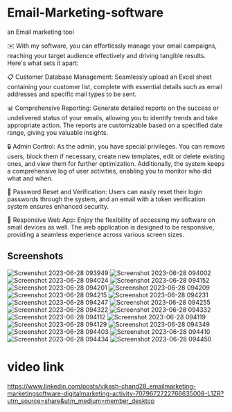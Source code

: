 # Email-Marketing-software
an Email marketing tool

✉️ With my software, you can effortlessly manage your email campaigns, reaching your target audience effectively and driving tangible results. Here's what sets it apart:

📋 Customer Database Management: Seamlessly upload an Excel sheet containing your customer list, complete with essential details such as email addresses and specific mail types to be sent.

📊 Comprehensive Reporting: Generate detailed reports on the success or undelivered status of your emails, allowing you to identify trends and take appropriate action. The reports are customizable based on a specified date range, giving you valuable insights.

🔒 Admin Control: As the admin, you have special privileges. You can remove users, block them if necessary, create new templates, edit or delete existing ones, and view them for further optimization. Additionally, the system keeps a comprehensive log of user activities, enabling you to monitor who did what and when.

🔐 Password Reset and Verification: Users can easily reset their login passwords through the system, and an email with a token verification system ensures enhanced security.

📱 Responsive Web App: Enjoy the flexibility of accessing my software on small devices as well. The web application is designed to be responsive, providing a seamless experience across various screen sizes.


## Screenshots

![Screenshot 2023-06-28 093949](https://github.com/vikashchand/mailing/assets/72156896/9aea678b-b3ff-46fc-833c-dfb3aaa5a6f7)
![Screenshot 2023-06-28 094002](https://github.com/vikashchand/mailing/assets/72156896/4c079cef-50fb-4141-a655-1d050802c64b)
![Screenshot 2023-06-28 094024](https://github.com/vikashchand/mailing/assets/72156896/aad36d32-604a-4dc9-9ab1-9b1ee31787c8)
![Screenshot 2023-06-28 094152](https://github.com/vikashchand/mailing/assets/72156896/e82d561e-6053-419b-bfd1-a19066f50094)
![Screenshot 2023-06-28 094201](https://github.com/vikashchand/mailing/assets/72156896/9e985afd-6f1e-40e4-b117-3f5daaa719d4)
![Screenshot 2023-06-28 094209](https://github.com/vikashchand/mailing/assets/72156896/7fc8c82b-3819-4cb7-a5f1-a387f7b80f07)
![Screenshot 2023-06-28 094215](https://github.com/vikashchand/mailing/assets/72156896/eccff780-474b-4596-9a73-48034e01da11)
![Screenshot 2023-06-28 094231](https://github.com/vikashchand/mailing/assets/72156896/03e165c1-4b45-43c8-89ef-7401ab3c9fc9)
![Screenshot 2023-06-28 094247](https://github.com/vikashchand/mailing/assets/72156896/de7be1d3-ebdb-4142-8f74-fee8e6251498)
![Screenshot 2023-06-28 094255](https://github.com/vikashchand/mailing/assets/72156896/5558463b-ecd1-4472-89a3-a00b5d878c79)
![Screenshot 2023-06-28 094322](https://github.com/vikashchand/mailing/assets/72156896/d6ab8760-a054-4565-983f-8e914dbaa238)
![Screenshot 2023-06-28 094332](https://github.com/vikashchand/mailing/assets/72156896/304649fa-a1ee-45cd-89ff-6dd7c8e98c6a)
![Screenshot 2023-06-28 094112](https://github.com/vikashchand/mailing/assets/72156896/ddd2b3e2-5cad-4e30-b667-e070f10a5d3f)
![Screenshot 2023-06-28 094119](https://github.com/vikashchand/mailing/assets/72156896/ab2d6b9b-f2f8-4fb7-8ff5-7b2f246f5efb)
![Screenshot 2023-06-28 094129](https://github.com/vikashchand/mailing/assets/72156896/174cb1e7-c16a-4644-9100-98cb32f3ad82)
![Screenshot 2023-06-28 094349](https://github.com/vikashchand/mailing/assets/72156896/6fa04d24-35c5-4339-9ac7-cc4a493f8f54)
![Screenshot 2023-06-28 094403](https://github.com/vikashchand/mailing/assets/72156896/9353f181-cbf0-4361-aac6-cfb1acc38daf)
![Screenshot 2023-06-28 094410](https://github.com/vikashchand/mailing/assets/72156896/f620da49-62a4-49b2-a9b5-6432e88888ac)
![Screenshot 2023-06-28 094434](https://github.com/vikashchand/mailing/assets/72156896/c5bdfc39-3a97-4ce1-9aa4-7e5d223619b9)
![Screenshot 2023-06-28 094450](https://github.com/vikashchand/mailing/assets/72156896/1e5ee3d6-45ea-4329-8ff0-5da1b2baab6e)



# video link

https://www.linkedin.com/posts/vikash-chand28_emailmarketing-marketingsoftware-digitalmarketing-activity-7079672722766635008-L1ZR?utm_source=share&utm_medium=member_desktop
